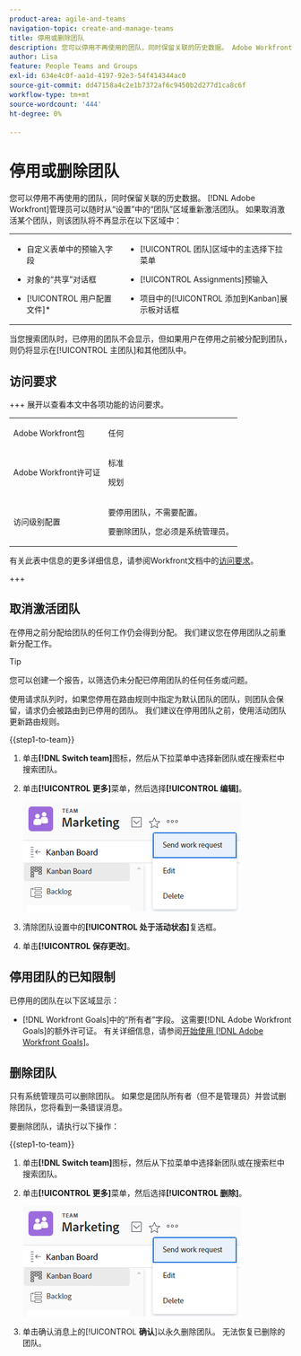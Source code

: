 ```yaml
---
product-area: agile-and-teams
navigation-topic: create-and-manage-teams
title: 停用或删除团队
description: 您可以停用不再使用的团队，同时保留关联的历史数据。 Adobe Workfront管理员可以随时从“设置”的团队区域重新激活团队。
author: Lisa
feature: People Teams and Groups
exl-id: 634e4c0f-aa1d-4197-92e3-54f414344ac0
source-git-commit: dd47158a4c2e1b7372af6c9450b2d277d1ca8c6f
workflow-type: tm+mt
source-wordcount: '444'
ht-degree: 0%

---
```


# 停用或删除团队

您可以停用不再使用的团队，同时保留关联的历史数据。 [!DNL Adobe Workfront]管理员可以随时从“设置”中的“团队”区域重新激活团队。 如果取消激活某个团队，则该团队将不再显示在以下区域中：

<table style="table-layout:auto"> 
 <col> 
 <col> 
 <tbody> 
  <tr> 
   <td> 
    <ul> 
     <li> <p>自定义表单中的预输入字段</p> </li> 
    </ul> 
    <ul> 
     <li> <p>对象的“共享”对话框</p> </li> 
     <li> <p>[!UICONTROL 用户配置文件]*</p> </li> 
    </ul> </td> 
   <td> 
    <ul> 
     <li> <p>[!UICONTROL 团队]区域中的主选择下拉菜单</p> </li> 
     <li> <p>[!UICONTROL Assignments]预输入</p> </li> 
     <li> <p>项目中的[!UICONTROL 添加到Kanban]展示板对话框</p> </li> 
    </ul> </td> 
  </tr> 
 </tbody> 
</table>

当您搜索团队时，已停用的团队不会显示，但如果用户在停用之前被分配到团队，则仍将显示在[!UICONTROL 主团队]和其他团队中。

## 访问要求

+++ 展开以查看本文中各项功能的访问要求。

<table style="table-layout:auto"> 
 <col> 
 <col> 
 <tbody> 
  <tr data-mc-conditions=""> 
   <td role="rowheader"> <p>Adobe Workfront包</p> </td> 
   <td>任何</td> 
  </tr> 
  <tr> 
   <td role="rowheader">Adobe Workfront许可证</td> 
   <td>
   <p>标准</p>
   <p>规划</p></td>
  </tr> 
  <tr>
   <td>访问级别配置</td>
   <td><p>要停用团队，不需要配置。</p>
   <p>要删除团队，您必须是系统管理员。</p></td>
  </tr>
 </tbody> 
</table>

有关此表中信息的更多详细信息，请参阅Workfront文档中的[访问要求](/help/quicksilver/administration-and-setup/add-users/access-levels-and-object-permissions/access-level-requirements-in-documentation.md)。

+++

## 取消激活团队

在停用之前分配给团队的任何工作仍会得到分配。 我们建议您在停用团队之前重新分配工作。

>[!TIP]
>
>您可以创建一个报告，以筛选仍未分配已停用团队的任何任务或问题。

使用请求队列时，如果您停用在路由规则中指定为默认团队的团队，则团队会保留，请求仍会被路由到已停用的团队。 我们建议在停用团队之前，使用活动团队更新路由规则。

{{step1-to-team}}

1. 单击&#x200B;**[!DNL Switch team]**&#x200B;图标，然后从下拉菜单中选择新团队或在搜索栏中搜索团队。
1. 单击&#x200B;**[!UICONTROL 更多]**&#x200B;菜单，然后选择&#x200B;**[!UICONTROL 编辑]**。

   ![](assets/edit-team-settings.png)

1. 清除团队设置中的&#x200B;**[!UICONTROL 处于活动状态]**&#x200B;复选框。
1. 单击&#x200B;**[!UICONTROL 保存更改]**。

## 停用团队的已知限制

已停用的团队在以下区域显示：

* [!DNL Workfront Goals]中的“所有者”字段。 这需要[!DNL Adobe Workfront Goals]的额外许可证。 有关详细信息，请参阅[开始使用 [!DNL Adobe Workfront Goals]](../../workfront-goals/goal-management/getting-started-with-wf-goals.md)。

## 删除团队

只有系统管理员可以删除团队。 如果您是团队所有者（但不是管理员）并尝试删除团队，您将看到一条错误消息。

要删除团队，请执行以下操作：

{{step1-to-team}}

1. 单击&#x200B;**[!DNL Switch team]**&#x200B;图标，然后从下拉菜单中选择新团队或在搜索栏中搜索团队。
1. 单击&#x200B;**[!UICONTROL 更多]**&#x200B;菜单，然后选择&#x200B;**[!UICONTROL 删除]**。

   ![](assets/edit-team-settings.png)

1. 单击确认消息上的&#x200B;[!UICONTROL **确认**]&#x200B;以永久删除团队。 无法恢复已删除的团队。
